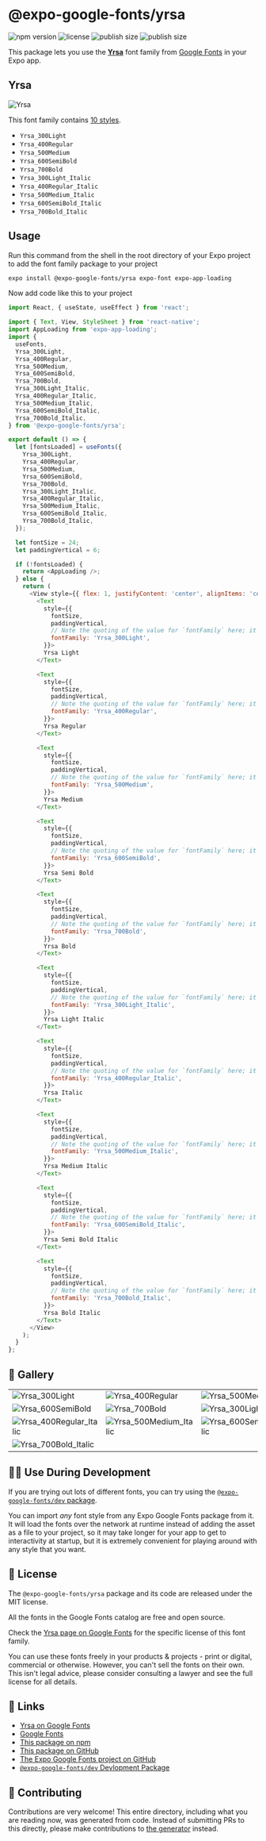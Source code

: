 # @expo-google-fonts/yrsa

![npm version](https://flat.badgen.net/npm/v/@expo-google-fonts/yrsa)
![license](https://flat.badgen.net/github/license/expo/google-fonts)
![publish size](https://flat.badgen.net/packagephobia/install/@expo-google-fonts/yrsa)
![publish size](https://flat.badgen.net/packagephobia/publish/@expo-google-fonts/yrsa)

This package lets you use the [**Yrsa**](https://fonts.google.com/specimen/Yrsa) font family from [Google Fonts](https://fonts.google.com/) in your Expo app.

## Yrsa

![Yrsa](./font-family.png)

This font family contains [10 styles](#-gallery).

- `Yrsa_300Light`
- `Yrsa_400Regular`
- `Yrsa_500Medium`
- `Yrsa_600SemiBold`
- `Yrsa_700Bold`
- `Yrsa_300Light_Italic`
- `Yrsa_400Regular_Italic`
- `Yrsa_500Medium_Italic`
- `Yrsa_600SemiBold_Italic`
- `Yrsa_700Bold_Italic`

## Usage

Run this command from the shell in the root directory of your Expo project to add the font family package to your project
```sh
expo install @expo-google-fonts/yrsa expo-font expo-app-loading
```

Now add code like this to your project
```js
import React, { useState, useEffect } from 'react';

import { Text, View, StyleSheet } from 'react-native';
import AppLoading from 'expo-app-loading';
import {
  useFonts,
  Yrsa_300Light,
  Yrsa_400Regular,
  Yrsa_500Medium,
  Yrsa_600SemiBold,
  Yrsa_700Bold,
  Yrsa_300Light_Italic,
  Yrsa_400Regular_Italic,
  Yrsa_500Medium_Italic,
  Yrsa_600SemiBold_Italic,
  Yrsa_700Bold_Italic,
} from '@expo-google-fonts/yrsa';

export default () => {
  let [fontsLoaded] = useFonts({
    Yrsa_300Light,
    Yrsa_400Regular,
    Yrsa_500Medium,
    Yrsa_600SemiBold,
    Yrsa_700Bold,
    Yrsa_300Light_Italic,
    Yrsa_400Regular_Italic,
    Yrsa_500Medium_Italic,
    Yrsa_600SemiBold_Italic,
    Yrsa_700Bold_Italic,
  });

  let fontSize = 24;
  let paddingVertical = 6;

  if (!fontsLoaded) {
    return <AppLoading />;
  } else {
    return (
      <View style={{ flex: 1, justifyContent: 'center', alignItems: 'center' }}>
        <Text
          style={{
            fontSize,
            paddingVertical,
            // Note the quoting of the value for `fontFamily` here; it expects a string!
            fontFamily: 'Yrsa_300Light',
          }}>
          Yrsa Light
        </Text>

        <Text
          style={{
            fontSize,
            paddingVertical,
            // Note the quoting of the value for `fontFamily` here; it expects a string!
            fontFamily: 'Yrsa_400Regular',
          }}>
          Yrsa Regular
        </Text>

        <Text
          style={{
            fontSize,
            paddingVertical,
            // Note the quoting of the value for `fontFamily` here; it expects a string!
            fontFamily: 'Yrsa_500Medium',
          }}>
          Yrsa Medium
        </Text>

        <Text
          style={{
            fontSize,
            paddingVertical,
            // Note the quoting of the value for `fontFamily` here; it expects a string!
            fontFamily: 'Yrsa_600SemiBold',
          }}>
          Yrsa Semi Bold
        </Text>

        <Text
          style={{
            fontSize,
            paddingVertical,
            // Note the quoting of the value for `fontFamily` here; it expects a string!
            fontFamily: 'Yrsa_700Bold',
          }}>
          Yrsa Bold
        </Text>

        <Text
          style={{
            fontSize,
            paddingVertical,
            // Note the quoting of the value for `fontFamily` here; it expects a string!
            fontFamily: 'Yrsa_300Light_Italic',
          }}>
          Yrsa Light Italic
        </Text>

        <Text
          style={{
            fontSize,
            paddingVertical,
            // Note the quoting of the value for `fontFamily` here; it expects a string!
            fontFamily: 'Yrsa_400Regular_Italic',
          }}>
          Yrsa Italic
        </Text>

        <Text
          style={{
            fontSize,
            paddingVertical,
            // Note the quoting of the value for `fontFamily` here; it expects a string!
            fontFamily: 'Yrsa_500Medium_Italic',
          }}>
          Yrsa Medium Italic
        </Text>

        <Text
          style={{
            fontSize,
            paddingVertical,
            // Note the quoting of the value for `fontFamily` here; it expects a string!
            fontFamily: 'Yrsa_600SemiBold_Italic',
          }}>
          Yrsa Semi Bold Italic
        </Text>

        <Text
          style={{
            fontSize,
            paddingVertical,
            // Note the quoting of the value for `fontFamily` here; it expects a string!
            fontFamily: 'Yrsa_700Bold_Italic',
          }}>
          Yrsa Bold Italic
        </Text>
      </View>
    );
  }
};

```

## 🔡 Gallery


||||
|-|-|-|
|![Yrsa_300Light](./Yrsa_300Light.ttf.png)|![Yrsa_400Regular](./Yrsa_400Regular.ttf.png)|![Yrsa_500Medium](./Yrsa_500Medium.ttf.png)||
|![Yrsa_600SemiBold](./Yrsa_600SemiBold.ttf.png)|![Yrsa_700Bold](./Yrsa_700Bold.ttf.png)|![Yrsa_300Light_Italic](./Yrsa_300Light_Italic.ttf.png)||
|![Yrsa_400Regular_Italic](./Yrsa_400Regular_Italic.ttf.png)|![Yrsa_500Medium_Italic](./Yrsa_500Medium_Italic.ttf.png)|![Yrsa_600SemiBold_Italic](./Yrsa_600SemiBold_Italic.ttf.png)||
|![Yrsa_700Bold_Italic](./Yrsa_700Bold_Italic.ttf.png)||||


## 👩‍💻 Use During Development

If you are trying out lots of different fonts, you can try using the [`@expo-google-fonts/dev` package](https://github.com/expo/google-fonts/tree/master/font-packages/dev#readme).

You can import *any* font style from any Expo Google Fonts package from it. It will load the fonts
over the network at runtime instead of adding the asset as a file to your project, so it may take longer
for your app to get to interactivity at startup, but it is extremely convenient
for playing around with any style that you want.

## 📖 License

The `@expo-google-fonts/yrsa` package and its code are released under the MIT license.

All the fonts in the Google Fonts catalog are free and open source.

Check the [Yrsa page on Google Fonts](https://fonts.google.com/specimen/Yrsa) for the specific license of this font family.

You can use these fonts freely in your products & projects - print or digital, commercial or otherwise. However, you can't sell the fonts on their own. This isn't legal advice, please consider consulting a lawyer and see the full license for all details.

## 🔗 Links

- [Yrsa on Google Fonts](https://fonts.google.com/specimen/Yrsa)
- [Google Fonts](https://fonts.google.com/)
- [This package on npm](https://www.npmjs.com/package/@expo-google-fonts/yrsa)
- [This package on GitHub](https://github.com/expo/google-fonts/tree/master/font-packages/yrsa)
- [The Expo Google Fonts project on GitHub](https://github.com/expo/google-fonts)
- [`@expo-google-fonts/dev` Devlopment Package](https://github.com/expo/google-fonts/tree/master/font-packages/dev)

## 🤝 Contributing

Contributions are very welcome! This entire directory, including what you are reading now, was generated from code. Instead of submitting PRs to this directly, please make contributions to [the generator](https://github.com/expo/google-fonts/tree/master/packages/generator) instead.
